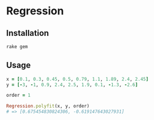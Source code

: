 Regression
=========

## Installation

```bash
rake gem
```

## Usage

```ruby
x = [0.1, 0.3, 0.45, 0.5, 0.79, 1.1, 1.89, 2.4, 2.45]
y = [-3, -1, 0.9, 2.4, 2.5, 1.9, 0.1, -1.3, -2.6]

order = 1

Regression.polyfit(x, y, order)
# => [0.675454830824306, -0.619147643027931]
```
